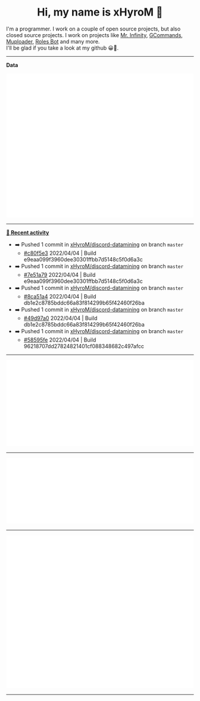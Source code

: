 <p align="center">
    <!-- <img src="https://avatars.githubusercontent.com/u/56601352" width="192" alt="hyro's pfp" /> -->
    <h1 align="center">Hi, my name is xHyroM 👋</h1>
</p>

I'm a programmer. I work on a couple of open source projects, but also closed source projects. I work on projects like [Mr. Infinity](https://discord.com/oauth2/authorize?client_id=720321585625694239&scope=bot%20applications.commands&permissions=8&redirect_uri=https://blobs.gq/imanager&prompt=consent&response_type=code), [GCommands](https://github.com/Garlic-Team/GCommands), [Muploader](https://github.com/xHyroM/Muploder), [Roles Bot](https://github.com/xHyroM/roles-bot) and many more.  
I'll be glad if you take a look at my github 😀👀.

___
**Data**

<img src="https://github.com/xHyroM/xHyroM/blob/master/.cache/base.svg">

___

**[📰 Recent activity](https://github.com/xHyroM)**
* ➡️ Pushed 1 commit in [xHyroM/discord-datamining](https://github.com/xHyroM/discord-datamining) on branch `master`
  * [#c80f5e3](https://github.com/xHyroM/discord-datamining/commit/c80f5e3) 2022/04/04 | Build e9eaa099f3960dee30301ffbb7d5148c5f0d6a3c
* ➡️ Pushed 1 commit in [xHyroM/discord-datamining](https://github.com/xHyroM/discord-datamining) on branch `master`
  * [#7e51a79](https://github.com/xHyroM/discord-datamining/commit/7e51a79) 2022/04/04 | Build e9eaa099f3960dee30301ffbb7d5148c5f0d6a3c
* ➡️ Pushed 1 commit in [xHyroM/discord-datamining](https://github.com/xHyroM/discord-datamining) on branch `master`
  * [#8ca51a4](https://github.com/xHyroM/discord-datamining/commit/8ca51a4) 2022/04/04 | Build db1e2c8785bddc66a83f814299b65f42460f26ba
* ➡️ Pushed 1 commit in [xHyroM/discord-datamining](https://github.com/xHyroM/discord-datamining) on branch `master`
  * [#49d97a0](https://github.com/xHyroM/discord-datamining/commit/49d97a0) 2022/04/04 | Build db1e2c8785bddc66a83f814299b65f42460f26ba
* ➡️ Pushed 1 commit in [xHyroM/discord-datamining](https://github.com/xHyroM/discord-datamining) on branch `master`
  * [#58595fe](https://github.com/xHyroM/discord-datamining/commit/58595fe) 2022/04/04 | Build 96218707dd27824821401cf088348682c497afcc


___

<img src="https://github.com/xHyroM/xHyroM/blob/master/.cache/isocalendar.svg">

___

<img src="https://github.com/xHyroM/xHyroM/blob/master/.cache/languages.svg">

___

<img src="https://github.com/xHyroM/xHyroM/blob/master/.cache/achievements.svg">

___

